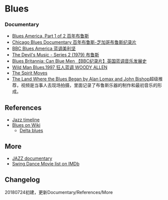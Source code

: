 # Blues


 
### Documentary
- [Blues America, Part 1 of 2 百年布鲁斯](https://www.bilibili.com/video/av17192078?spm_id_from=333.338.__bofqi.12)
- [Chicago Blues Documentary 百年布鲁斯-芝加哥布鲁斯纪录片](https://www.bilibili.com/video/av17280387)
- [BBC Blues America 蓝调美利坚 ](https://www.bilibili.com/video/av3417238)
- [The Devil's Music - Series 2 (1979) 布鲁斯 ](https://www.bilibili.com/video/av5110078)
- [Blues Britannia: Can Blue Men 【BBC纪录片】英国蓝调音乐发展史 ](https://www.bilibili.com/video/av2909151?spm_id_from=333.338.__bofqi.19)
- [Wild Man Blues.1997 狂人蓝调 WOODY ALLEN](https://www.bilibili.com/video/av15532918?spm_id_from=333.338.__bofqi.16)
- [The Spirit Moves](https://en.wikipedia.org/wiki/The_Spirit_Moves)
- [The Land Where the Blues Began by Alan Lomax and John Bishop](https://www.bilibili.com/video/av8888705/)超级推荐，视频是当事人去现场拍摄，里面记录了布鲁斯乐器的制作和最初音乐的形成。

 
## References
- [Jazz timeline](https://www.apassion4jazz.net/timeline.html)
- [Blues on Wiki](https://en.wikipedia.org/wiki/Blues)
    - [Delta blues](https://en.wikipedia.org/wiki/Delta_blues) 

## More
- [JAZZ documentary](https://www.bilibili.com/video/av3639619/?p=5)
- [Swing Dance Movie list on IMDb](https://www.imdb.com/list/ls008949971/?ref_=tt_rls_1)

## Changelog
20180724初建，更新Documentary/References/More
